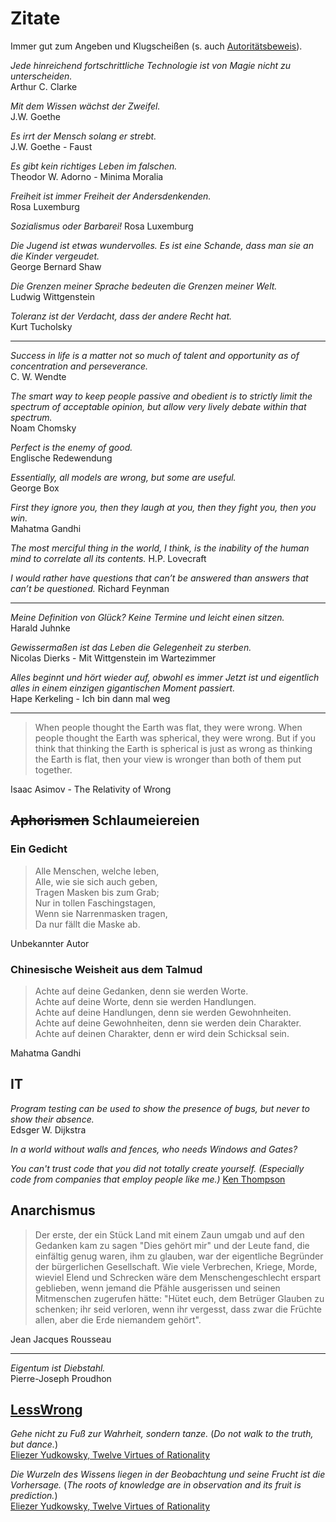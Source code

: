 # Zitate
Immer gut zum Angeben und Klugscheißen (s. auch [Autoritätsbeweis](https://www.philoclopedia.de/2015/05/28/argumentationsfehler-autorit%C3%A4tsargument/)).

_Jede hinreichend fortschrittliche Technologie ist von Magie nicht zu unterscheiden._  
Arthur C. Clarke

_Mit dem Wissen wächst der Zweifel._  
J.W. Goethe

_Es irrt der Mensch solang er strebt._  
J.W. Goethe - Faust

_Es gibt kein richtiges Leben im falschen._  
Theodor W. Adorno - Minima Moralia

_Freiheit ist immer Freiheit der Andersdenkenden._  
Rosa Luxemburg

_Sozialismus oder Barbarei!_
Rosa Luxemburg

_Die Jugend ist etwas wundervolles. Es ist eine Schande, dass man sie an die Kinder vergeudet._  
George Bernard Shaw

_Die Grenzen meiner Sprache bedeuten die Grenzen meiner Welt._  
Ludwig Wittgenstein

_Toleranz ist der Verdacht, dass der andere Recht hat._  
Kurt Tucholsky

---

_Success in life is a matter not so much of talent and opportunity as of concentration and perseverance._  
C. W. Wendte

_The smart way to keep people passive and obedient is to strictly limit the spectrum of acceptable opinion, but allow very lively debate within that spectrum._  
Noam Chomsky

_Perfect is the enemy of good._  
Englische Redewendung

_Essentially, all models are wrong, but some are useful._  
George Box

_First they ignore you, then they laugh at you, then they fight you, then you win._  
Mahatma Gandhi

_The most merciful thing in the world, I think, is the inability of the human mind to correlate all its contents._
H.P. Lovecraft

_I would rather have questions that can’t be answered than answers that can’t be questioned._
Richard Feynman

---

_Meine Definition von Glück? Keine Termine und leicht einen sitzen._  
Harald Juhnke

_Gewissermaßen ist das Leben die Gelegenheit zu sterben._  
Nicolas Dierks - Mit Wittgenstein im Wartezimmer

_Alles beginnt und hört wieder auf, obwohl es immer Jetzt ist und eigentlich alles in einem einzigen gigantischen Moment passiert._  
Hape Kerkeling - Ich bin dann mal weg

---

> When people thought the Earth was flat, they were wrong. When people thought the Earth was spherical, they were wrong.
> But if you think that thinking the Earth is spherical is just as wrong as thinking the Earth is flat, then your view
> is wronger than both of them put together.

Isaac Asimov - The Relativity of Wrong

## ~~Aphorismen~~ Schlaumeiereien
### Ein Gedicht
> Alle Menschen, welche leben,  
> Alle, wie sie sich auch geben,  
> Tragen Masken bis zum Grab;  
> Nur in tollen Faschingstagen,  
> Wenn sie Narrenmasken tragen,  
> Da nur fällt die Maske ab.  

Unbekannter Autor

### Chinesische Weisheit aus dem Talmud
> Achte auf deine Gedanken, denn sie werden Worte.  
> Achte auf deine Worte, denn sie werden Handlungen.  
> Achte auf deine Handlungen, denn sie werden Gewohnheiten.  
> Achte auf deine Gewohnheiten, denn sie werden dein Charakter.  
> Achte auf deinen Charakter, denn er wird dein Schicksal sein.  

Mahatma Gandhi

## IT
_Program testing can be used to show the presence of bugs, but never to show their absence._  
Edsger W. Dijkstra

_In a world without walls and fences, who needs Windows and Gates?_

_You can't trust code that you did not totally create yourself. (Especially code from companies that employ people like me.)_
[Ken Thompson](http://users.ece.cmu.edu/~ganger/712.fall02/papers/p761-thompson.pdf)

## Anarchismus
> Der erste, der ein Stück Land mit einem Zaun umgab und auf den Gedanken kam zu sagen "Dies gehört mir" und der Leute
> fand, die einfältig genug waren, ihm zu glauben, war der eigentliche Begründer der bürgerlichen Gesellschaft. Wie viele
> Verbrechen, Kriege, Morde, wieviel Elend und Schrecken wäre dem Menschengeschlecht erspart geblieben, wenn jemand die
> Pfähle ausgerissen und seinen Mitmenschen zugerufen hätte: "Hütet euch, dem Betrüger Glauben zu schenken; ihr seid
> verloren, wenn ihr vergesst, dass zwar die Früchte allen, aber die Erde niemandem gehört".  

Jean Jacques Rousseau

---

_Eigentum ist Diebstahl._  
Pierre-Joseph Proudhon

## [LessWrong](https://www.lesswrong.com/)
_Gehe nicht zu Fuß zur Wahrheit, sondern tanze._ (_Do not walk to the truth, but dance._)  
[Eliezer Yudkowsky, Twelve Virtues of Rationality](https://www.lesswrong.com/posts/7ZqGiPHTpiDMwqMN2/twelve-virtues-of-rationality)

_Die Wurzeln des Wissens liegen in der Beobachtung und seine Frucht ist die Vorhersage._ (_The roots of knowledge are in observation and its fruit is prediction._)  
[Eliezer Yudkowsky, Twelve Virtues of Rationality](https://www.lesswrong.com/posts/7ZqGiPHTpiDMwqMN2/twelve-virtues-of-rationality)
